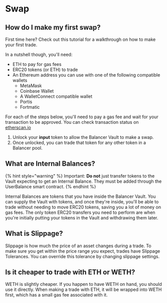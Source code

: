# Swap

## How do I make my first swap?

First time here? Check out this tutorial for a walkthrough on how to make your first trade. 

In a nutshell though, you'll need:

* ETH to pay for gas fees
* ERC20 tokens \(or ETH\) to trade
* An Ethereum address you can use with one of the following compatible wallets
  * MetaMask
  * Coinbase Wallet
  * A WalletConnect compatible wallet
  * Portis
  * Fortmatic

For each of the steps below, you'll need to pay a gas fee and wait for your transaction to be approved. You can check transaction status on [etherscan.io](https://etherscan.io/) 

1. Unlock your **input** token to allow the Balancer Vault to make a swap. 
2. Once unlocked, you can trade that token for any other token in a Balancer pool.

## What are Internal Balances?

{% hint style="warning" %}
Important: **Do not** just transfer tokens to the Vault expecting to get an Internal Balance. They must be added through the UserBalance smart contract.
{% endhint %}

Internal Balances are tokens that you have inside the Balancer Vault. You can supply the Vault with tokens, and once they're inside, you'll be able to trade without needing to move ERC20 tokens, saving you a lot of money on gas fees. The only token ERC20 transfers you need to perform are when you're initially putting your tokens in the Vault and withdrawing them later.

## What is Slippage?

Slippage is how much the price of an asset changes during a trade. To make sure you get within the price range you expect, trades have Slippage Tolerances. You can override this tolerance by changing slippage settings.

## Is it cheaper to trade with ETH or WETH?

WETH is slightly cheaper. If you happen to have WETH on hand, you should use it directly. When making a trade with ETH, it will be wrapped into WETH first, which has a small gas fee associated with it.



